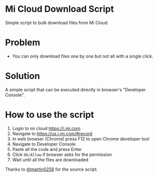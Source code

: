 # Mi Cloud Download Script
Simple script to bulk download files from Mi Cloud

# Problem
- You can only download files one by one but not all with a single click.

# Solution
A simple script that can be executed directly in browser's "Developer Console".

# How to use the script
1. Login to mi cloud https://i.mi.com
2. Navigate to https://us.i.mi.com/#record
3. In web browser (Chrome) press F12 to open Chrome developer tool
4. Navigate to Developer Console
6. Paste all the code and press Enter
7. Click `Ok/Allow` if browser asks for the permission
7. Wait until all the files are downloaded

Thanks to [@martin0258](https://github.com/martin0258) for the source script.